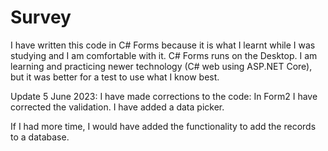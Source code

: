 # Survey

I have written this code in C# Forms because it is what I learnt while I was studying and I am comfortable with it.  C# Forms runs on the Desktop.
I am learning and practicing newer technology (C# web using ASP.NET Core), but it was better for a test to use what I know best.

Update 5 June 2023:
I have made corrections to the code:
In Form2 I have corrected the validation.
I have added a data picker.

If I had more time, I would have added the functionality to add the records to a database. 



